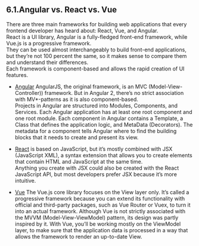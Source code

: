 ## 6.1.Angular vs. React vs. Vue

There are three main frameworks for building web applications that every frontend developer has heard about: React, Vue, and Angular.  
React is a UI library, Angular is a fully-fledged front-end framework, while Vue.js is a progressive framework.  
They can be used almost interchangeably to build front-end applications, but they’re not 100 percent the same, so it makes sense to compare them and understand their differences.  
Each framework is component-based and allows the rapid creation of UI features.  

* [Angular](https://github.com/ro-msg-angular-training/resources) AngularJS, the original framework, is an MVC (Model-View-Controller)) framework. But in Angular 2, there’s no strict association with MV*-patterns as it is also component-based.  
Projects in Angular are structured into Modules, Components, and Services. Each Angular application has at least one root component and one root module. Each component in Angular contains a Template, a Class that defines the application logic, and MetaData (Decorators). The metadata for a component tells Angular where to find the building blocks that it needs to create and present its view.  

* [React](https://github.com/ro-msg-react-training/resources) is based on JavaScript, but it’s mostly combined with JSX (JavaScript XML), a syntax extension that allows you to create elements that contain HTML and JavaScript at the same time.  
Anything you create with JSX could also be created with the React JavaScript API, but most developers prefer JSX because it’s more intuitive.  

* [Vue](https://vuejs.org/guide/introduction.html) The Vue.js core library focuses on the View layer only. It’s called a progressive framework because you can extend its functionality with official and third-party packages, such as Vue Router or Vuex, to turn it into an actual framework.
Although Vue is not strictly associated with the MVVM (Model-View-ViewModel) pattern, its design was partly inspired by it. With Vue, you’ll be working mostly on the ViewModel layer, to make sure that the application data is processed in a way that allows the framework to render an up-to-date View.  
